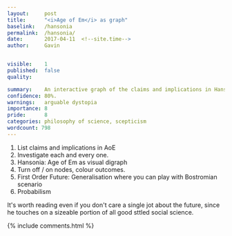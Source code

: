 ```yaml
---
layout:     post
title:      "<i>Age of Em</i> as graph"
baselink:   /hansonia
permalink:  /hansonia/
date:       2017-04-11  <!--site.time-->
author:     Gavin   


visible:    1
published:	false
quality:    

summary:    An interactive graph of the claims and implications in Hanson's <i>Age of Em</i>, the greatest intro to social science.
confidence: 80%.
warnings:   arguable dystopia
importance: 8
pride:		8
categories: philosophy of science, scepticism
wordcount: 798
---
```






1. List claims and implications in AoE
2. Investigate each and every one.
3. Hansonia: Age of Em as visual digraph
4. Turn off / on nodes, colour outcomes.
5. First Order Future: Generalisation where you can play with Bostromian scenario
6. Probabilism

It's worth reading even if you don't care a single jot about the future, since he touches on a sizeable portion of all good sttled social science.



{%  include comments.html %}
